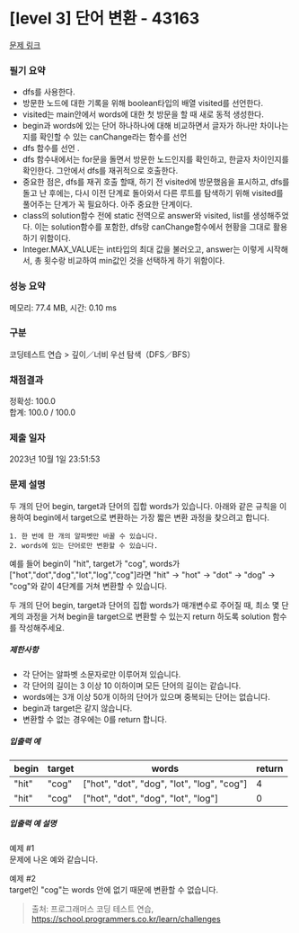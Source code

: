 # [level 3] 단어 변환 - 43163 

[문제 링크](https://school.programmers.co.kr/learn/courses/30/lessons/43163) 

### 필기 요약
- dfs를 사용한다.
- 방문한 노드에 대한 기록을 위해 boolean타입의 배열 visited를 선언한다.
- visited는 main안에서 words에 대한 첫 방문을 할 때 새로 동적 생성한다.
- begin과 words에 있는 단어 하나하나에 대해 비교하면서 글자가 하나만 차이나는지를 확인할 수 있는 canChange라는 함수를 선언
- dfs 함수를 선언 .
- dfs 함수내에서는 for문을 돌면서 방문한 노드인지를 확인하고, 한글자 차이인지를 확인한다. 그안에서 dfs를 재귀적으로 호출한다.
- 중요한 점은, dfs를 재귀 호출 할때, 하기 전 visited에 방문했음을 표시하고, dfs를 돌고 난 후에는, 다시 이전 단계로 돌아와서 다른 루트를 탐색하기 위해 visited를 풀어주는 단계가 꼭 필요하다. 아주 중요한 단계이다.
- class의 solution함수 전에 static 전역으로 answer와 visited, list를 생성해주었다. 이는 solution함수를 포함한, dfs랑 canChange함수에서 현황을 그대로 활용하기 위함이다.
- Integer.MAX_VALUE는 int타입의 최대 값을 불러오고, answer는 이렇게 시작해서, 총 횟수랑 비교하여 min값인 것을 선택하게 하기 위함이다.
    
### 성능 요약

메모리: 77.4 MB, 시간: 0.10 ms

### 구분

코딩테스트 연습 > 깊이／너비 우선 탐색（DFS／BFS）

### 채점결과

정확성: 100.0<br/>합계: 100.0 / 100.0

### 제출 일자

2023년 10월 1일 23:51:53

### 문제 설명

<p>두 개의 단어 begin, target과 단어의 집합 words가 있습니다. 아래와 같은 규칙을 이용하여 begin에서 target으로 변환하는 가장 짧은 변환 과정을 찾으려고 합니다.</p>
<div class="highlight"><pre class="codehilite"><code>1. 한 번에 한 개의 알파벳만 바꿀 수 있습니다.
2. words에 있는 단어로만 변환할 수 있습니다.
</code></pre></div>
<p>예를 들어 begin이 "hit", target가 "cog", words가 ["hot","dot","dog","lot","log","cog"]라면 "hit" -&gt; "hot" -&gt; "dot" -&gt; "dog" -&gt; "cog"와 같이 4단계를 거쳐 변환할 수 있습니다.</p>

<p>두 개의 단어 begin, target과 단어의 집합 words가 매개변수로 주어질 때, 최소 몇 단계의 과정을 거쳐 begin을 target으로 변환할 수 있는지 return 하도록 solution 함수를 작성해주세요.</p>

<h5>제한사항</h5>

<ul>
<li>각 단어는 알파벳 소문자로만 이루어져 있습니다.</li>
<li>각 단어의 길이는 3 이상 10 이하이며 모든 단어의 길이는 같습니다.</li>
<li>words에는 3개 이상 50개 이하의 단어가 있으며 중복되는 단어는 없습니다.</li>
<li>begin과 target은 같지 않습니다.</li>
<li>변환할 수 없는 경우에는 0를 return 합니다.</li>
</ul>

<h5>입출력 예</h5>
<table class="table">
        <thead><tr>
<th>begin</th>
<th>target</th>
<th>words</th>
<th>return</th>
</tr>
</thead>
        <tbody><tr>
<td>"hit"</td>
<td>"cog"</td>
<td>["hot", "dot", "dog", "lot", "log", "cog"]</td>
<td>4</td>
</tr>
<tr>
<td>"hit"</td>
<td>"cog"</td>
<td>["hot", "dot", "dog", "lot", "log"]</td>
<td>0</td>
</tr>
</tbody>
      </table>
<h5>입출력 예 설명</h5>

<p>예제 #1<br>
문제에 나온 예와 같습니다.</p>

<p>예제 #2<br>
target인 "cog"는 words 안에 없기 때문에 변환할 수 없습니다.</p>


> 출처: 프로그래머스 코딩 테스트 연습, https://school.programmers.co.kr/learn/challenges
